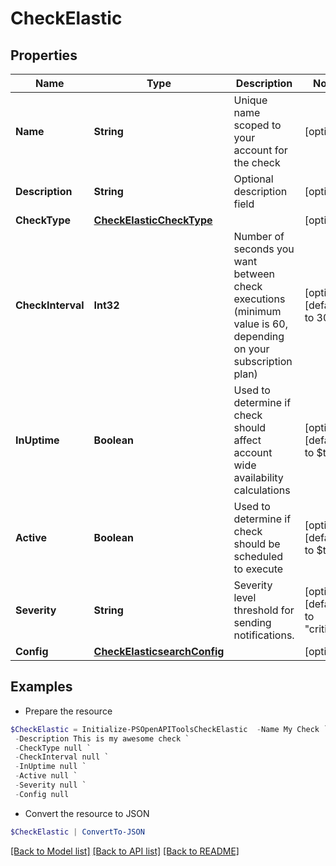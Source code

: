 # CheckElastic
## Properties

Name | Type | Description | Notes
------------ | ------------- | ------------- | -------------
**Name** | **String** | Unique name scoped to your account for the check | [optional] 
**Description** | **String** | Optional description field | [optional] 
**CheckType** | [**CheckElasticCheckType**](CheckElasticCheckType.md) |  | [optional] 
**CheckInterval** | **Int32** | Number of seconds you want between check executions (minimum value is 60, depending on your subscription plan) | [optional] [default to 300]
**InUptime** | **Boolean** | Used to determine if check should affect account wide availability calculations | [optional] [default to $true]
**Active** | **Boolean** | Used to determine if check should be scheduled to execute | [optional] [default to $true]
**Severity** | **String** | Severity level threshold for sending notifications. | [optional] [default to "critical"]
**Config** | [**CheckElasticsearchConfig**](CheckElasticsearchConfig.md) |  | [optional] 

## Examples

- Prepare the resource
```powershell
$CheckElastic = Initialize-PSOpenAPIToolsCheckElastic  -Name My Check `
 -Description This is my awesome check `
 -CheckType null `
 -CheckInterval null `
 -InUptime null `
 -Active null `
 -Severity null `
 -Config null
```

- Convert the resource to JSON
```powershell
$CheckElastic | ConvertTo-JSON
```

[[Back to Model list]](../README.md#documentation-for-models) [[Back to API list]](../README.md#documentation-for-api-endpoints) [[Back to README]](../README.md)

